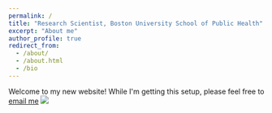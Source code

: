 ```yaml
---
permalink: /
title: "Research Scientist, Boston University School of Public Health"
excerpt: "About me"
author_profile: true
redirect_from: 
  - /about/
  - /about.html
  - /bio
---
```


Welcome to my new website! While I'm getting this setup, please feel free to [email me](mailto:cmilando@bu.edu)
![]("../_images/headshot_mini.png")